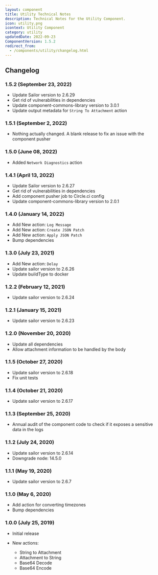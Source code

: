 ```yaml
---
layout: component
title: Utility Technical Notes
description: Technical Notes for the Utility Component.
icon: utility.png
icontext: Utility Component
category: utility
updatedDate: 2022-09-23
ComponentVersion: 1.5.2
redirect_from:
  - /components/utility/changelog.html
---
```


## Changelog

### 1.5.2 (September 23, 2022)

* Update Sailor version to 2.6.29
* Get rid of vulnerabilities in dependencies
* Update component-commons-library version to 3.0.1
* Update output metadata for `String To Attachment` action

### 1.5.1 (September 2, 2022)

* Nothing actually changed. A blank release to fix an issue with the component pusher

### 1.5.0 (June 08, 2022)

* Added `Network Diagnostics` action

### 1.4.1 (April 13, 2022)

* Update Sailor version to 2.6.27
* Get rid of vulnerabilities in dependencies
* Add component pusher job to Circle.ci config
* Update component-commons-library version to 2.0.1

### 1.4.0 (January 14, 2022)

* Add New action: `Log Message`
* Add New action: `Create JSON Patch`
* Add New action: `Apply JSON Patch`
* Bump dependencies

### 1.3.0 (July 23, 2021)

* Add New action: `Delay`
* Update sailor version to 2.6.26
* Update buildType to docker

### 1.2.2 (February 12, 2021)

* Update sailor version to 2.6.24

### 1.2.1 (January 15, 2021)

* Update sailor version to 2.6.23

### 1.2.0 (November 20, 2020)

* Update all dependencies
* Allow attachment information to be handled by the body

### 1.1.5 (October 27, 2020)

* Update sailor version to 2.6.18
* Fix unit tests

### 1.1.4 (October 21, 2020)

* Update sailor version to 2.6.17

### 1.1.3 (September 25, 2020)

* Annual audit of the component code to check if it exposes a sensitive data in the logs

### 1.1.2 (July 24, 2020)

* Update sailor version to 2.6.14
* Downgrade node: 14.5.0

### 1.1.1 (May 19, 2020)

* Update sailor version to 2.6.7

### 1.1.0 (May 6, 2020)

* Add action for converting timezones
* Bump dependencies

### 1.0.0 (July 25, 2019)

* Initial release

* New actions:

  - String to  Attachment
  - Attachment to String
  - Base64 Decode
  - Base64 Encode
